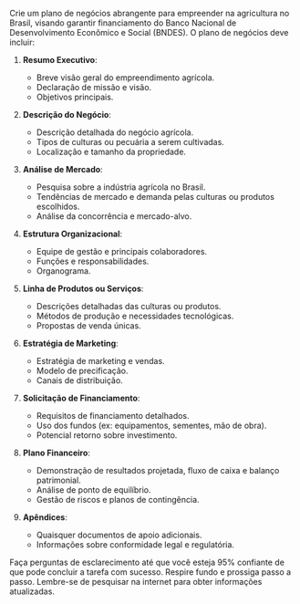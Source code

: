  
Crie um plano de negócios abrangente para empreender na agricultura no Brasil, visando garantir financiamento do Banco Nacional de Desenvolvimento Econômico e Social (BNDES). O plano de negócios deve incluir:

1. **Resumo Executivo**:
   - Breve visão geral do empreendimento agrícola.
   - Declaração de missão e visão.
   - Objetivos principais.

2. **Descrição do Negócio**:
   - Descrição detalhada do negócio agrícola.
   - Tipos de culturas ou pecuária a serem cultivadas.
   - Localização e tamanho da propriedade.

3. **Análise de Mercado**:
   - Pesquisa sobre a indústria agrícola no Brasil.
   - Tendências de mercado e demanda pelas culturas ou produtos escolhidos.
   - Análise da concorrência e mercado-alvo.

4. **Estrutura Organizacional**:
   - Equipe de gestão e principais colaboradores.
   - Funções e responsabilidades.
   - Organograma.

5. **Linha de Produtos ou Serviços**:
   - Descrições detalhadas das culturas ou produtos.
   - Métodos de produção e necessidades tecnológicas.
   - Propostas de venda únicas.

6. **Estratégia de Marketing**:
   - Estratégia de marketing e vendas.
   - Modelo de precificação.
   - Canais de distribuição.

7. **Solicitação de Financiamento**:
   - Requisitos de financiamento detalhados.
   - Uso dos fundos (ex: equipamentos, sementes, mão de obra).
   - Potencial retorno sobre investimento.

8. **Plano Financeiro**:
   - Demonstração de resultados projetada, fluxo de caixa e balanço patrimonial.
   - Análise de ponto de equilíbrio.
   - Gestão de riscos e planos de contingência.

9. **Apêndices**:
   - Quaisquer documentos de apoio adicionais.
   - Informações sobre conformidade legal e regulatória.

Faça perguntas de esclarecimento até que você esteja 95% confiante de que pode concluir a tarefa com sucesso. Respire fundo e prossiga passo a passo. Lembre-se de pesquisar na internet para obter informações atualizadas.
```